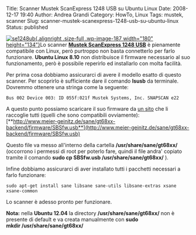 Title: Scanner Mustek ScanExpress 1248 USB su Ubuntu Linux
Date: 2008-12-17 19:40
Author: Andrea Grandi
Category: HowTo, Linux
Tags: mustek, scanner
Slug: scanner-mustek-scanexpress-1248-usb-su-ubuntu-linux
Status: published

[![](http://www.andreagrandi.it/wp-content/uploads/2008/12/se1248ub.jpg "se1248ub"){.alignright
.size-full .wp-image-187 width="180"
height="134"}](http://www.mustek.de/eng_/html/produkte/se1248ub.htm)Lo
scanner [**Mustek ScanExpress 1248
USB**](http://www.mustek.de/eng_/html/produkte/se1248ub.htm) è
pienamente compatibile con Linux, però purtroppo non basta connetterlo
per farlo funzionare. **Ubuntu Linux 8.10** non distribuisce il firmware
necessario al suo funzionamento, però è possibile reperirlo ed
installarlo con molta facilità.

Per prima cosa dobbiamo assicurarci di avere il modello esatto di questo
scanner. Per scoprirlo è sufficiente dare il comando **lsusb** da
terminale. Dovremmo ottenere una stringa come la seguente:

`Bus 002 Device 003: ID 055f:021f Mustek Systems, Inc. SNAPSCAN e22`

A questo punto possiamo scaricare il suo firmware da [un
sito](http://www.meier-geinitz.de/sane/gt68xx-backend/) che li raccoglie
tutti (quelli che sono compatibili ovviamente):
[**http://www.meier-geinitz.de/sane/gt68xx-backend/firmware/SBSfw.usb**](http://www.meier-geinitz.de/sane/gt68xx-backend/firmware/SBSfw.usb)

Questo file va messo all'interno della cartella
**/usr/share/sane/gt68xx/** (occorrono i permessi di root per poterlo
fare, quindi il file andra' copiato tramite il comando **sudo cp
SBSfw.usb /usr/share/sane/gt68xx/** ).

Infine dobbiamo assicurarci di aver installato tutti i pacchetti
necessari a farlo funzionare:

`sudo apt-get install sane libsane sane-utils libsane-extras xsane xsane-common`

Lo scanner è adesso pronto per funzionare.

**Nota:** nella **Ubuntu 12.04** la
directory **/usr/share/sane/gt68xx/** non è presente di default e va
creata manualmente con **sudo mkdir **/usr/share/sane/gt68xx/****

